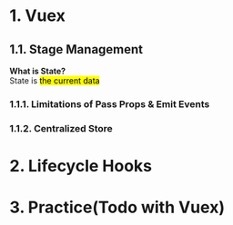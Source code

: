 # 1. Vuex

## 1.1. Stage Management

**What is State?**  
State is <mark>the current data</makr>

### 1.1.1. Limitations of Pass Props & Emit Events

### 1.1.2. Centralized Store

# 2. Lifecycle Hooks

# 3. Practice(Todo with Vuex)
